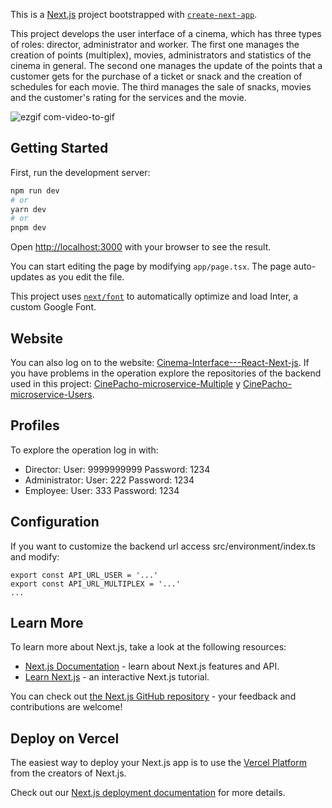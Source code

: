 This is a [Next.js](https://nextjs.org/) project bootstrapped with [`create-next-app`](https://github.com/vercel/next.js/tree/canary/packages/create-next-app).

This project develops the user interface of a cinema, which has three types of roles: director, administrator and worker. The first one manages the creation of points (multiplex), movies, administrators and statistics of the cinema in general. The second one manages the update of the points that a customer gets for the purchase of a ticket or snack and the creation of schedules for each movie. The third manages the sale of snacks, movies and the customer's rating for the services and the movie.

![ezgif com-video-to-gif](https://github.com/Johan-FF/Cinema-Interface---React-Next-js/assets/94552691/e2ac3672-1850-42eb-8b53-fe0d1ad83e36)

## Getting Started

First, run the development server:

```bash
npm run dev
# or
yarn dev
# or
pnpm dev
```

Open [http://localhost:3000](http://localhost:3000) with your browser to see the result.

You can start editing the page by modifying `app/page.tsx`. The page auto-updates as you edit the file.

This project uses [`next/font`](https://nextjs.org/docs/basic-features/font-optimization) to automatically optimize and load Inter, a custom Google Font.

## Website

You can also log on to the website: [Cinema-Interface---React-Next-js](https://johan-ff.github.io/Cinema-Interface---React-Next-js/). If you have problems in the operation explore the repositories of the backend used in this project: [CinePacho-microservice-Multiple](https://github.com/AndresSArias/CinePacho-microservice-Multiple.git) y [CinePacho-microservice-Users](https://github.com/AndresSArias/CinePacho-microservice-Users.git).

## Profiles

To explore the operation log in with:

- Director:
    User: 9999999999
    Password: 1234
- Administrator:
    User: 222
    Password: 1234
- Employee:
    User: 333
    Password: 1234

## Configuration

If you want to customize the backend url access src/environment/index.ts and modify:

~~~
export const API_URL_USER = '...'
export const API_URL_MULTIPLEX = '...'
...
~~~

## Learn More

To learn more about Next.js, take a look at the following resources:

- [Next.js Documentation](https://nextjs.org/docs) - learn about Next.js features and API.
- [Learn Next.js](https://nextjs.org/learn) - an interactive Next.js tutorial.

You can check out [the Next.js GitHub repository](https://github.com/vercel/next.js/) - your feedback and contributions are welcome!

## Deploy on Vercel

The easiest way to deploy your Next.js app is to use the [Vercel Platform](https://vercel.com/new?utm_medium=default-template&filter=next.js&utm_source=create-next-app&utm_campaign=create-next-app-readme) from the creators of Next.js.

Check out our [Next.js deployment documentation](https://nextjs.org/docs/deployment) for more details.
